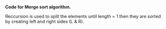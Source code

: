 **Code for Merge sort algorithm.**

Reccursion is used to split the elements until length = 1 then they are sorted by creating left and right sides (L & R).
